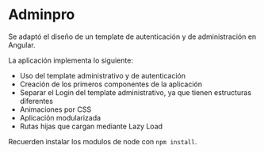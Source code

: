 # Adminpro

Se adaptó el diseño de un template de autenticación y de administración en Angular.

La aplicación implementa lo siguiente:

- Uso del template administrativo y de autenticación
- Creación de los primeros componentes de la aplicación
- Separar el Login del template administrativo, ya que tienen estructuras diferentes
- Animaciones por CSS
- Aplicación modularizada
- Rutas hijas que cargan mediante Lazy Load

Recuerden instalar los modulos de node con `npm install`.